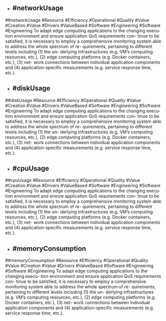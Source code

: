 - ## #networkUsage
##networkUsage #Resource #Efficiency #Operational #Quality #Value #Creation #Value #Drivers #ValueBased #Software #Engineering #Software #Engineering 
To adapt edge computing applications to the changing execu- tion environment and ensure application QoS requirements con- tinue to be satisfied, it is necessary to employ a comprehensive monitoring system able to address the whole spectrum of re- quirements, pertaining to different levels including (1) the un- derlying infrastructures (e.g. VM’s computing resources, etc.), (2) edge computing platforms (e.g. Docker containers, etc.), (3) net- work connections between individual application components and (4) application-specific measurements (e.g. service response time, etc.).

- ## #diskUsage
##diskUsage #Resource #Efficiency #Operational #Quality #Value #Creation #Value #Drivers #ValueBased #Software #Engineering #Software #Engineering 
To adapt edge computing applications to the changing execu- tion environment and ensure application QoS requirements con- tinue to be satisfied, it is necessary to employ a comprehensive monitoring system able to address the whole spectrum of re- quirements, pertaining to different levels including (1) the un- derlying infrastructures (e.g. VM’s computing resources, etc.), (2) edge computing platforms (e.g. Docker containers, etc.), (3) net- work connections between individual application components and (4) application-specific measurements (e.g. service response time, etc.).

- ## #cpuUsage
##cpuUsage #Resource #Efficiency #Operational #Quality #Value #Creation #Value #Drivers #ValueBased #Software #Engineering #Software #Engineering 
To adapt edge computing applications to the changing execu- tion environment and ensure application QoS requirements con- tinue to be satisfied, it is necessary to employ a comprehensive monitoring system able to address the whole spectrum of re- quirements, pertaining to different levels including (1) the un- derlying infrastructures (e.g. VM’s computing resources, etc.), (2) edge computing platforms (e.g. Docker containers, etc.), (3) net- work connections between individual application components and (4) application-specific measurements (e.g. service response time, etc.).

- ## #memoryConsumption
##memoryConsumption #Resource #Efficiency #Operational #Quality #Value #Creation #Value #Drivers #ValueBased #Software #Engineering #Software #Engineering 
To adapt edge computing applications to the changing execu- tion environment and ensure application QoS requirements con- tinue to be satisfied, it is necessary to employ a comprehensive monitoring system able to address the whole spectrum of re- quirements, pertaining to different levels including (1) the un- derlying infrastructures (e.g. VM’s computing resources, etc.), (2) edge computing platforms (e.g. Docker containers, etc.), (3) net- work connections between individual application components and (4) application-specific measurements (e.g. service response time, etc.).

